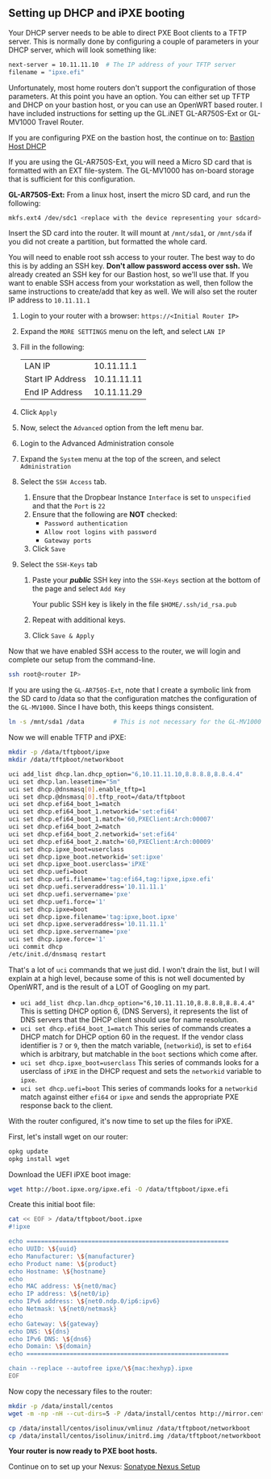 ## Setting up DHCP and iPXE booting

Your DHCP server needs to be able to direct PXE Boot clients to a TFTP server.  This is normally done by configuring a couple of parameters in your DHCP server, which will look something like:

```bash
next-server = 10.11.11.10  # The IP address of your TFTP server
filename = "ipxe.efi"
```

Unfortunately, most home routers don't support the configuration of those parameters.  At this point you have an option.  You can either set up TFTP and DHCP on your bastion host, or you can use an OpenWRT based router.  I have included instructions for setting up the GL.iNET GL-AR750S-Ext or GL-MV1000 Travel Router.  

If you are configuring PXE on the bastion host, the continue on to: [Bastion Host DHCP](Local_DHCP.md)

If you are using the GL-AR750S-Ext, you will need a Micro SD card that is formatted with an EXT file-system.  The GL-MV1000 has on-board storage that is sufficient for this configuration.

__GL-AR750S-Ext:__ From a linux host, insert the micro SD card, and run the following:

```bash
mkfs.ext4 /dev/sdc1 <replace with the device representing your sdcard>
```

Insert the SD card into the router.  It will mount at `/mnt/sda1`, or `/mnt/sda` if you did not create a partition, but formatted the whole card.

You will need to enable root ssh access to your router.  The best way to do this is by adding an SSH key.  __Don't allow password access over ssh.__  We already created an SSH key for our Bastion host, so we'll use that.  If you want to enable SSH access from your workstation as well, then follow the same instructions to create/add that key as well.  We will also set the router IP address to `10.11.11.1`

1. Login to your router with a browser: `https://<Initial Router IP>`
1. Expand the `MORE SETTINGS` menu on the left, and select `LAN IP`
1. Fill in the following:

    |||
    |---|---|
    |LAN IP|10.11.11.1|
    |Start IP Address|10.11.11.11|
    |End IP Address|10.11.11.29|

1. Click `Apply`
1. Now, select the `Advanced` option from the left menu bar.
1. Login to the Advanced Administration console
1. Expand the `System` menu at the top of the screen, and select `Administration`
1. Select the `SSH Access` tab.
   1. Ensure that the Dropbear Instance `Interface` is set to `unspecified` and that the `Port` is `22`
   1. Ensure that the following are __NOT__ checked:
      * `Password authentication`
      * `Allow root logins with password`
      * `Gateway ports`
    1. Click `Save`
1. Select the `SSH-Keys` tab
    1. Paste your __*public*__ SSH key into the `SSH-Keys` section at the bottom of the page and select `Add Key`
    
        Your public SSH key is likely in the file `$HOME/.ssh/id_rsa.pub`
    1. Repeat with additional keys.
    1. Click `Save & Apply`

Now that we have enabled SSH access to the router, we will login and complete our setup from the command-line.

```bash
ssh root@<router IP>
```

If you are using the `GL-AR750S-Ext`, note that I create a symbolic link from the SD card to /data so that the configuration matches the configuration of the `GL-MV1000`.  Since I have both, this keeps things consistent.

```bash
ln -s /mnt/sda1 /data        # This is not necessary for the GL-MV1000
```

Now we will enable TFTP and iPXE:

```bash
mkdir -p /data/tftpboot/ipxe
mkdir /data/tftpboot/networkboot

uci add_list dhcp.lan.dhcp_option="6,10.11.11.10,8.8.8.8,8.8.4.4"
uci set dhcp.lan.leasetime="5m"
uci set dhcp.@dnsmasq[0].enable_tftp=1
uci set dhcp.@dnsmasq[0].tftp_root=/data/tftpboot
uci set dhcp.efi64_boot_1=match
uci set dhcp.efi64_boot_1.networkid='set:efi64'
uci set dhcp.efi64_boot_1.match='60,PXEClient:Arch:00007'
uci set dhcp.efi64_boot_2=match
uci set dhcp.efi64_boot_2.networkid='set:efi64'
uci set dhcp.efi64_boot_2.match='60,PXEClient:Arch:00009'
uci set dhcp.ipxe_boot=userclass
uci set dhcp.ipxe_boot.networkid='set:ipxe'
uci set dhcp.ipxe_boot.userclass='iPXE'
uci set dhcp.uefi=boot
uci set dhcp.uefi.filename='tag:efi64,tag:!ipxe,ipxe.efi'
uci set dhcp.uefi.serveraddress='10.11.11.1'
uci set dhcp.uefi.servername='pxe'
uci set dhcp.uefi.force='1'
uci set dhcp.ipxe=boot
uci set dhcp.ipxe.filename='tag:ipxe,boot.ipxe'
uci set dhcp.ipxe.serveraddress='10.11.11.1'
uci set dhcp.ipxe.servername='pxe'
uci set dhcp.ipxe.force='1'
uci commit dhcp
/etc/init.d/dnsmasq restart
```

That's a lot of `uci` commands that we just did.  I won't drain the list, but I will explain at a high level, because some of this is not well documented by OpenWRT, and is the result of a LOT of Googling on my part.

* `uci add_list dhcp.lan.dhcp_option="6,10.11.11.10,8.8.8.8,8.8.4.4"`  This is setting DHCP option 6, (DNS Servers), it represents the list of DNS servers that the DHCP client should use for name resolution.
* `uci set dhcp.efi64_boot_1=match`  This series of commands creates a DHCP match for DHCP option 60 in the request.  If the vendor class identifier is `7` or `9`, then the match variable, (`networkid`), is set to `efi64` which is arbitrary, but matchable in the `boot` sections which come after.
* `uci set dhcp.ipxe_boot=userclass`  This series of commands looks for a userclass of `iPXE` in the DHCP request and sets the `networkid` variable to `ipxe`.
* `uci set dhcp.uefi=boot` This series of commands looks for a `networkid` match against either `efi64` or `ipxe` and sends the appropriate PXE response back to the client.

With the router configured, it's now time to set up the files for iPXE.

First, let's install wget on our router:

```bash
opkg update
opkg install wget
```

Download the UEFI iPXE boot image:

```bash
wget http://boot.ipxe.org/ipxe.efi -O /data/tftpboot/ipxe.efi
```

Create this initial boot file:

```bash
cat << EOF > /data/tftpboot/boot.ipxe
#!ipxe

echo ========================================================
echo UUID: \${uuid}
echo Manufacturer: \${manufacturer}
echo Product name: \${product}
echo Hostname: \${hostname}
echo
echo MAC address: \${net0/mac}
echo IP address: \${net0/ip}
echo IPv6 address: \${net0.ndp.0/ip6:ipv6}
echo Netmask: \${net0/netmask}
echo
echo Gateway: \${gateway}
echo DNS: \${dns}
echo IPv6 DNS: \${dns6}
echo Domain: \${domain}
echo ========================================================

chain --replace --autofree ipxe/\${mac:hexhyp}.ipxe
EOF
```


Now copy the necessary files to the router:

```bash
mkdir -p /data/install/centos
wget -m -np -nH --cut-dirs=5 -P /data/install/centos http://mirror.centos.org/centos/8-stream/BaseOS/x86_64/os/
```

```bash
cp /data/install/centos/isolinux/vmlinuz /data/tftpboot/networkboot
cp /data/install/centos/isolinux/initrd.img /data/tftpboot/networkboot
```

__Your router is now ready to PXE boot hosts.__

Continue on to set up your Nexus: [Sonatype Nexus Setup](Nexus_Config.md)
